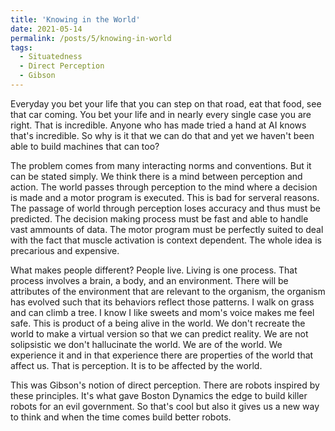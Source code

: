 ```yaml
---
title: 'Knowing in the World'
date: 2021-05-14
permalink: /posts/5/knowing-in-world
tags:
  - Situatedness
  - Direct Perception
  - Gibson
---
```


Everyday you bet your life that you can step on that road,
eat that food, see that car coming. You bet your life and in nearly 
every single case you are right. That is incredible. Anyone who
has made tried a hand at AI knows that's incredible. So why is
it that we can do that and yet we haven't been able to build 
machines that can too?

The problem comes from many interacting norms and conventions.
But it can be stated simply. We think there is a mind between perception and action. 
The world passes through
perception to the mind where a decision is made and a motor program is executed.
This is bad for serveral reasons. The passage of world through perception
loses accuracy and thus must be predicted. The decision making process must 
be fast and able to handle vast ammounts of data. The motor program must be
perfectly suited to deal with the fact that muscle activation is context 
dependent. The whole idea is precarious and expensive.

What makes people different? People live. Living is one process.
That process involves a brain, a body, and an environment. There 
will be attributes of the environment that are relevant to the organism, 
the organism has evolved such that its behaviors reflect those 
patterns. I walk on grass and can climb a tree. I know I like
sweets and mom's voice makes me feel safe. This is product of a 
being alive in the world. We don't recreate the world to make a 
virtual version so that we can predict reality. We are not solipsistic 
we don't hallucinate the world. We are of the world. We experience
it and in that experience there are properties of the world that
affect us. That is perception. It is to be affected by the world.

This was Gibson's notion of direct perception. There are robots 
inspired by these principles. It's what gave Boston Dynamics the 
edge to build killer robots for an evil government. So that's 
cool but also it gives us a new way to think and when the time comes
build better robots.
